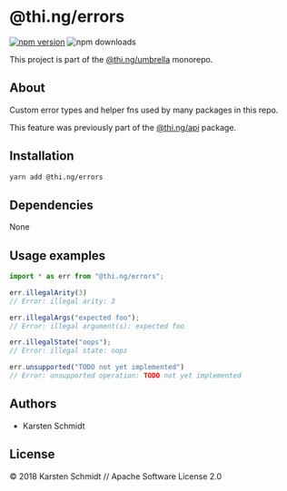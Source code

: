 # @thi.ng/errors

[![npm version](https://img.shields.io/npm/v/@thi.ng/errors.svg)](https://www.npmjs.com/package/@thi.ng/errors)
![npm downloads](https://img.shields.io/npm/dm/@thi.ng/errors.svg)

This project is part of the
[@thi.ng/umbrella](https://github.com/thi-ng/umbrella/) monorepo.

## About

Custom error types and helper fns used by many packages in this repo.

This feature was previously part of the
[@thi.ng/api](https://github.com/thi-ng/umbrella/tree/master/packages/api)
package.

## Installation

```bash
yarn add @thi.ng/errors
```

## Dependencies

None

## Usage examples

```ts
import * as err from "@thi.ng/errors";

err.illegalArity(3)
// Error: illegal arity: 3

err.illegalArgs("expected foo");
// Error: illegal argument(s): expected foo

err.illegalState("oops");
// Error: illegal state: oops

err.unsupported("TODO not yet implemented")
// Error: unsupported operation: TODO not yet implemented
```

## Authors

- Karsten Schmidt

## License

&copy; 2018 Karsten Schmidt // Apache Software License 2.0
